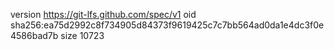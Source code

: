 version https://git-lfs.github.com/spec/v1
oid sha256:ea75d2992c8f734905d84373f9619425c7c7bb564ad0da1e4dc3f0e4586bad7b
size 10723
